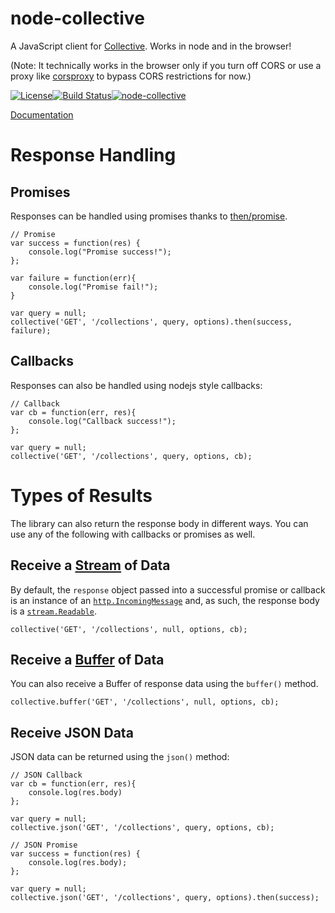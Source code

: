 node-collective
===============

A JavaScript client for [Collective](http://widen.com). Works in node and in
the browser!

(Note: It technically works in the browser only if you turn off CORS or use a
proxy like [corsproxy](https://www.npmjs.org/package/corsproxy) to bypass
CORS restrictions for now.)

[![License](http://img.shields.io/badge/license-MIT-blue.svg?style=flat-square)](./LICENSE)[![Build
Status](http://img.shields.io/travis/Widen/node-collective.svg?style=flat-square)](https://travis-ci.org/Widen/node-collective)[![node-collective](http://img.shields.io/npm/v/media-collective.svg?style=flat-square)](https://www.npmjs.com/package/media-collective)

[Documentation](http://widen.github.io/node-collective/)


# Response Handling

## Promises

Responses can be handled using promises thanks to [then/promise](https://github.com/then/promise).

```
// Promise
var success = function(res) {
    console.log("Promise success!");
};

var failure = function(err){
    console.log("Promise fail!");
}

var query = null;
collective('GET', '/collections', query, options).then(success, failure);
```

## Callbacks

Responses can also be handled using nodejs style callbacks:

```
// Callback
var cb = function(err, res){
    console.log("Callback success!");
};

var query = null;
collective('GET', '/collections', query, options, cb);
```

# Types of Results

The library can also return the response body in different ways. You can use
any of the following with callbacks or promises as well.

## Receive a [Stream](http://nodejs.org/api/stream.html#stream_class_stream_readable) of Data

By default, the `response` object passed into a successful promise or callback
is an instance of an [`http.IncomingMessage`](http://nodejs.org/api/http.html#http_http_incomingmessage) and, as such, the response body
is a
[`stream.Readable`](http://nodejs.org/api/stream.html#stream_class_stream_readable).

```
collective('GET', '/collections', null, options, cb);
```


## Receive a [Buffer](http://nodejs.org/api/buffer.html) of Data

You can also receive a Buffer of response data using the `buffer()` method.

```
collective.buffer('GET', '/collections', null, options, cb);
```

## Receive JSON Data

JSON data can be returned using the `json()` method:

```
// JSON Callback
var cb = function(err, res){
    console.log(res.body)
};

var query = null;
collective.json('GET', '/collections', query, options, cb);
```

```
// JSON Promise
var success = function(res) {
    console.log(res.body);
};

var query = null;
collective.json('GET', '/collections', query, options).then(success);
```

